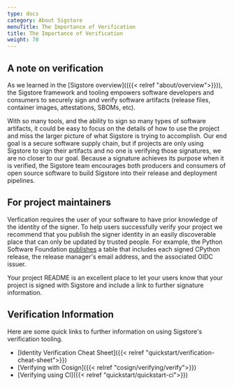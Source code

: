 ```yaml
---
type: docs
category: About Sigstore
menuTitle: The Importance of Verification
title: The Importance of Verification
weight: 70
---
```


## A note on verification

As we learned in the [Sigstore overview](({{< relref "about/overview">}})), the Sigstore framework and tooling empowers software developers and consumers to securely sign and verify software artifacts (release files, container images, attestations, SBOMs, etc).

With so many tools, and the ability to sign so many types of software artifacts, it could be easy to focus on the details of how to use the project and miss the larger picture of what Sigstore is trying to accomplish. Our end goal is a secure software supply chain, but if projects are only using Sigstore to sign their artifacts and no one is verifying those signatures, we are no closer to our goal. Because a signature achieves its purpose when it is verified, the Sigstore team encourages both producers and consumers of open source software to build Sigstore into their release and deployment pipelines.

## For project maintainers

Verfication requires the user of your software to have prior knowledge of the identity of the signer. To help users successfully verify your project we recommend that you publish the signer identity in an easily discoverable place that can only be updated by trusted people. For example, the Python Software Foundation [publishes](https://www.python.org/downloads/metadata/sigstore/) a table that includes each signed CPython release, the release manager's email address, and the associated OIDC issuer.

Your project README is an excellent place to let your users know that your project is signed with Sigstore and include a link to further signature information.

## Verification Information

Here are some quick links to further information on using Sigstore's verification tooling.

* [Identity Verification Cheat Sheet]({{< relref "quickstart/verification-cheat-sheet">}})
* [Verifying with Cosign]({{< relref "cosign/verifying/verify">}})
* [Verifying using CI]({{< relref "quickstart/quickstart-ci">}})
